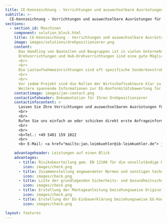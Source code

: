 ```yaml
---
title: CE-Kennzeichnung - Vorrichtungen und auswechselbare Ausrüstungen für Drehpositionierer & Hub-Drehpositionierer
subtitle: >-
  CE-Kennzeichnung - Vorrichtungen und auswechselbare Ausrüstungen für Drehpositionierer & Hub-Drehpositionierer
sections:
  - section_id: Maschinen
    component: solution_block.html
    title: CE-Kennzeichnung - Vorrichtungen und auswechselbare Ausrüstungen für Drehpositionierer & Hub-Drehpositionierer
    image: images/solutions/drehpositionierer.png
    content:
      Das Handling von Bauteilen und Baugruppen ist in vielen Unternehmen eine Herausforderung.
      Drehvorrichtungen und Hub-Drehvorrichtungen sind eine gute Möglichkeit zur Lösung dieses Problems. Am Markt gibt es etablierte Hersteller, die entsprechende Maschinen liefern.
      <br>
      <br>
      Die Lastaufnahmeeinrichtungen sind oft spezifische Sonderkonstruktionen, die im Nachgang durch den Betreiber oder weitere Auftragnehmer gefertigt und in die Maschine integriert werden. In Abhängigkeit davon, ob die Lastaufnahmeeinrichtung elektrische, pneumatische oder hydraulische Ausrüstungskomponenten umfasst, handelt es sich um eine unvollständige Maschine, auswechselbare Ausrüstung oder ein Werkzeug.
      <br>
      <br>
      Vor jedem Projekt sind die Rollen der Wirtschaftsakteure klar zu definieren. Wer ist Hersteller des Gesamtsystems im Sinne der MRL? Gerne unterstützen wir Sie in Ihrem Projekt und erstellen die technische Dokumentation für Sie.
      Weitere spannende Informationen zur EG-Konformitätsbewertung für Lastaufnahmeeinrichtungen und auswechselbare Ausrüstungen für Drehpositionierer und Hub-Drehpositionierer finden Sie in unserem Blog.
    contactimage: images/jan-contact.png
    contactinfoheader: Dokumentation für Ihren Drehpositionierer
    contactinfocontent: >
      Lassen Sie Ihre Vorrichtungen und auswechselbaren Ausrüstungen für Drehpositionierer in einer frühen Phase sicherheitstechnisch von uns bewerten. Fragen Sie kostenfrei ein Angebot zur Erstellung der Risikobeurteilung und Original-Betriebsanleitung bzw. Montageanleitung bei uns an. 
      <br>
      <br>
      Rufen Sie uns einfach an oder schicken direkt erste Anfrageinformationen per E-Mail. Nutzen Sie hierzu gerne unsere Anfrage-Checkliste. Diese können Sie hier downloaden.
      <br>
      <br>
      <b>Tel.: +49 5401 159 1022
      <br>
      <b> E-Mail: <a href="mailto:jan.leimkuehler@ib-leimkuehler.de"> jan.leimkuehler@ib-leimkuehler.de</a></b>

    advantageheader: Leistungen auf einen Blick
    advantages:
      - title: Risikobeurteilung gem. EN 12100 für die unvollständige Maschine/ auswechselbare Ausrüstung
        icon: images/check.png
      - title: Zusammenstellung angewendeter Normen und sonstigen technischen Spezifikationen
        icon: images/check.png
      - title: Liste der grundlegenden Sicherheits- und Gesundheitsschutzanforderungen
        icon: images/check.png
      - title: Erstellung der Montageanleitung beziehungsweise Original-Betriebsanleitung
        icon: images/check.png
      - title: Erstellung der EG-Einbauerklärung beziehungsweise EG-Konformitätserklärung
        icon: images/check.png

layout: features
---
```


